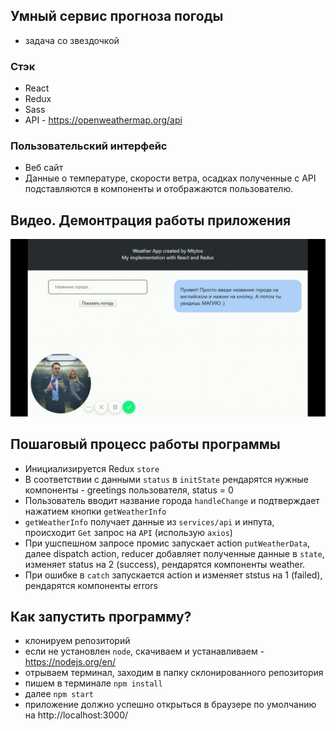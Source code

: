 ## Умный сервис прогноза погоды<br/>
- задача со звездочкой


### Стэк<br/>
- React<br/>
- Redux<br/>
- Sass<br/>
- API - https://openweathermap.org/api<br/>


### Пользовательский интерфейс<br/>
- Веб сайт<br/>
- Данные о температуре, скорости ветра, осадках полученные с API подставляются в компоненты и отображаются пользователю.


## Видео. Демонтрация работы приложения<br/>
![yandexWeather](https://raw.githubusercontent.com/mtytos/Hackaton-PhotoLab-TikTok/master/React-App.gif)


## Пошаговый процесс работы программы<br/>
- Инициализируется Redux `store`
- В соответствии с данными `status` в `initState` рендарятся нужные компоненты - greetings пользователя, status = 0
- Пользователь вводит название города `handleChange` и подтверждает нажатием кнопки `getWeatherInfo`
- `getWeatherInfo` получает данные из `services/api` и инпута, происходит `Get` запрос на `API` (использую `axios`)
- При ушспешном запросе промис запускает action `putWeatherData`, далее dispatch action, reducer добавляет полученные данные в `state`,
изменяет status на 2 (success), рендарятся компоненты weather.
- При ошибке в `catch` запускается action и изменяет ststus на 1 (failed), рендарятся компоненты errors


## Как запустить программу?<br/>
- клонируем репозиторий<br/>
- если не установлен `node`, скачиваем и устанавливаем - https://nodejs.org/en/ <br/>
- отрываем терминал, заходим в папку склонированного репозитория<br/>
- пишем в терминале `npm install`<br/>
- далее `npm start`<br/>
- приложение должно успешно открыться в браузере по умолчанию на http://localhost:3000/
